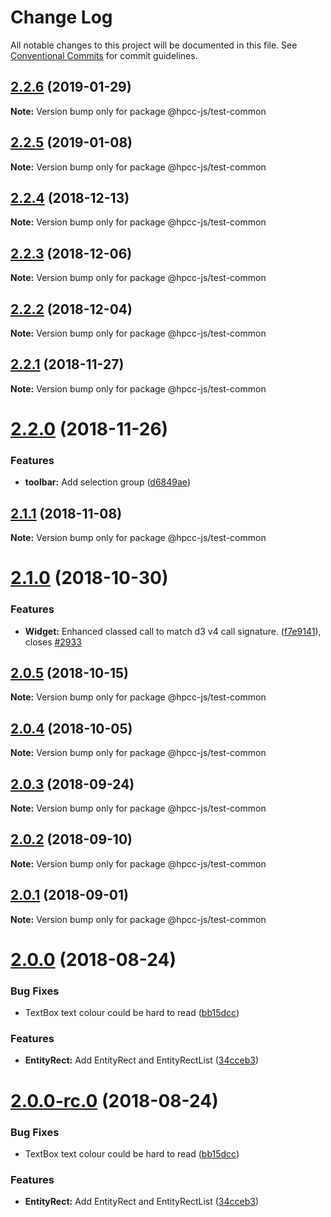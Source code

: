 # Change Log

All notable changes to this project will be documented in this file.
See [Conventional Commits](https://conventionalcommits.org) for commit guidelines.

## [2.2.6](https://github.com/GordonSmith/Visualization/compare/@hpcc-js/test-common@2.2.5...@hpcc-js/test-common@2.2.6) (2019-01-29)

**Note:** Version bump only for package @hpcc-js/test-common






## [2.2.5](https://github.com/GordonSmith/Visualization/compare/@hpcc-js/test-common@2.2.4...@hpcc-js/test-common@2.2.5) (2019-01-08)

**Note:** Version bump only for package @hpcc-js/test-common






## [2.2.4](https://github.com/GordonSmith/Visualization/compare/@hpcc-js/test-common@2.2.3...@hpcc-js/test-common@2.2.4) (2018-12-13)

**Note:** Version bump only for package @hpcc-js/test-common






## [2.2.3](https://github.com/GordonSmith/Visualization/compare/@hpcc-js/test-common@2.2.2...@hpcc-js/test-common@2.2.3) (2018-12-06)

**Note:** Version bump only for package @hpcc-js/test-common






## [2.2.2](https://github.com/GordonSmith/Visualization/compare/@hpcc-js/test-common@2.2.1...@hpcc-js/test-common@2.2.2) (2018-12-04)

**Note:** Version bump only for package @hpcc-js/test-common






## [2.2.1](https://github.com/GordonSmith/Visualization/compare/@hpcc-js/test-common@2.2.0...@hpcc-js/test-common@2.2.1) (2018-11-27)

**Note:** Version bump only for package @hpcc-js/test-common






<a name="2.2.0"></a>
# [2.2.0](https://github.com/GordonSmith/Visualization/compare/@hpcc-js/test-common@2.1.1...@hpcc-js/test-common@2.2.0) (2018-11-26)


### Features

* **toolbar:** Add selection group ([d6849ae](https://github.com/GordonSmith/Visualization/commit/d6849ae))





<a name="2.1.1"></a>
## [2.1.1](https://github.com/GordonSmith/Visualization/compare/@hpcc-js/test-common@2.1.0...@hpcc-js/test-common@2.1.1) (2018-11-08)

**Note:** Version bump only for package @hpcc-js/test-common





<a name="2.1.0"></a>
# [2.1.0](https://github.com/GordonSmith/Visualization/compare/@hpcc-js/test-common@2.0.5...@hpcc-js/test-common@2.1.0) (2018-10-30)


### Features

* **Widget:** Enhanced classed call to match d3 v4 call signature. ([f7e9141](https://github.com/GordonSmith/Visualization/commit/f7e9141)), closes [#2933](https://github.com/GordonSmith/Visualization/issues/2933)





<a name="2.0.5"></a>
## [2.0.5](https://github.com/GordonSmith/Visualization/compare/@hpcc-js/test-common@2.0.4...@hpcc-js/test-common@2.0.5) (2018-10-15)

**Note:** Version bump only for package @hpcc-js/test-common





<a name="2.0.4"></a>
## [2.0.4](https://github.com/GordonSmith/Visualization/compare/@hpcc-js/test-common@2.0.3...@hpcc-js/test-common@2.0.4) (2018-10-05)

**Note:** Version bump only for package @hpcc-js/test-common





<a name="2.0.3"></a>
## [2.0.3](https://github.com/GordonSmith/Visualization/compare/@hpcc-js/test-common@2.0.2...@hpcc-js/test-common@2.0.3) (2018-09-24)

**Note:** Version bump only for package @hpcc-js/test-common





<a name="2.0.2"></a>
## [2.0.2](https://github.com/GordonSmith/Visualization/compare/@hpcc-js/test-common@2.0.1...@hpcc-js/test-common@2.0.2) (2018-09-10)

**Note:** Version bump only for package @hpcc-js/test-common





<a name="2.0.1"></a>
## [2.0.1](https://github.com/GordonSmith/Visualization/compare/@hpcc-js/test-common@2.0.0...@hpcc-js/test-common@2.0.1) (2018-09-01)

**Note:** Version bump only for package @hpcc-js/test-common





<a name="2.0.0"></a>
# [2.0.0](https://github.com/GordonSmith/Visualization/compare/@hpcc-js/test-common@0.0.57...@hpcc-js/test-common@2.0.0) (2018-08-24)


### Bug Fixes

* TextBox text colour could be hard to read ([bb15dcc](https://github.com/GordonSmith/Visualization/commit/bb15dcc))


### Features

* **EntityRect:** Add EntityRect and EntityRectList ([34cceb3](https://github.com/GordonSmith/Visualization/commit/34cceb3))





<a name="2.0.0-rc.0"></a>
# [2.0.0-rc.0](https://github.com/GordonSmith/Visualization/compare/@hpcc-js/test-common@0.0.57...@hpcc-js/test-common@2.0.0-rc.0) (2018-08-24)


### Bug Fixes

* TextBox text colour could be hard to read ([bb15dcc](https://github.com/GordonSmith/Visualization/commit/bb15dcc))


### Features

* **EntityRect:** Add EntityRect and EntityRectList ([34cceb3](https://github.com/GordonSmith/Visualization/commit/34cceb3))
